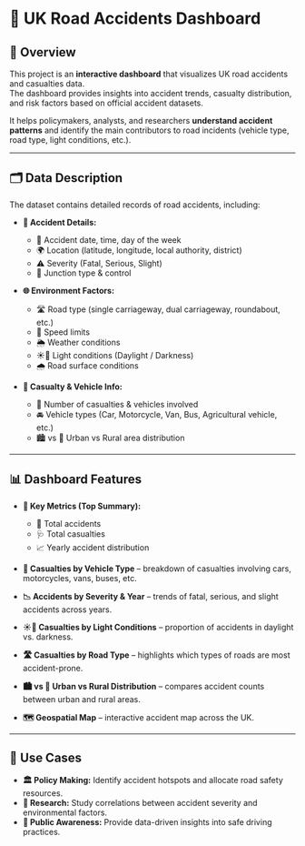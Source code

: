 # 🚦 UK Road Accidents Dashboard  

## 📌 Overview  
This project is an **interactive dashboard** that visualizes UK road accidents and casualties data.  
The dashboard provides insights into accident trends, casualty distribution, and risk factors based on official accident datasets.  

It helps policymakers, analysts, and researchers **understand accident patterns** and identify the main contributors to road incidents (vehicle type, road type, light conditions, etc.).  

---

## 🗂️ Data Description  
The dataset contains detailed records of road accidents, including:  

- **📝 Accident Details:**  
  - 📅 Accident date, time, day of the week  
  - 🌍 Location (latitude, longitude, local authority, district)  
  - ⚠️ Severity (Fatal, Serious, Slight)  
  - 🚏 Junction type & control  

- **🌐 Environment Factors:**  
  - 🛣️ Road type (single carriageway, dual carriageway, roundabout, etc.)  
  - 🚦 Speed limits  
  - 🌦️ Weather conditions  
  - ☀️🌙 Light conditions (Daylight / Darkness)  
  - 🌧️ Road surface conditions  

- **🚗 Casualty & Vehicle Info:**  
  - 👥 Number of casualties & vehicles involved  
  - 🚘 Vehicle types (Car, Motorcycle, Van, Bus, Agricultural vehicle, etc.)  
  - 🏙️ vs 🌳 Urban vs Rural area distribution  

---

## 📊 Dashboard Features  
- **📌 Key Metrics (Top Summary):**  
  - 🔢 Total accidents  
  - 🩺 Total casualties  
  - 📈 Yearly accident distribution  

- **🚙 Casualties by Vehicle Type** – breakdown of casualties involving cars, motorcycles, vans, buses, etc.  
- **📉 Accidents by Severity & Year** – trends of fatal, serious, and slight accidents across years.  
- **☀️🌙 Casualties by Light Conditions** – proportion of accidents in daylight vs. darkness.  
- **🛣️ Casualties by Road Type** – highlights which types of roads are most accident-prone.  
- **🏙️ vs 🌳 Urban vs Rural Distribution** – compares accident counts between urban and rural areas.  
- **🗺️ Geospatial Map** – interactive accident map across the UK.  

---

## 🎯 Use Cases  
- **🏛️ Policy Making:** Identify accident hotspots and allocate road safety resources.  
- **🔬 Research:** Study correlations between accident severity and environmental factors.  
- **📢 Public Awareness:** Provide data-driven insights into safe driving practices.  
